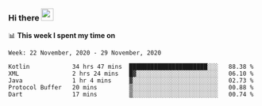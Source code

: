 ### Hi there <a href="https://www.gautamkrishnar.com/"><img src="https://media.giphy.com/media/hvRJCLFzcasrR4ia7z/giphy.gif" width="25px"></a>

📊 **This week I spent my time on**

<!--START_SECTION:waka-->
```text
Week: 22 November, 2020 - 29 November, 2020

Kotlin            34 hrs 47 mins  ██████████████████████░░░   88.38 % 
XML               2 hrs 24 mins   █▓░░░░░░░░░░░░░░░░░░░░░░░   06.10 % 
Java              1 hr 4 mins     ▓░░░░░░░░░░░░░░░░░░░░░░░░   02.73 % 
Protocol Buffer   20 mins         ▒░░░░░░░░░░░░░░░░░░░░░░░░   00.88 % 
Dart              17 mins         ▒░░░░░░░░░░░░░░░░░░░░░░░░   00.74 % 
```
<!--END_SECTION:waka-->
